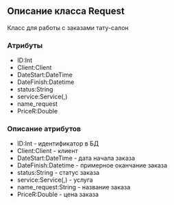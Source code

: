 ## Описание класса Request

Класс для работы с заказами тату-салон

### Атрибуты
+ ID:Int
+ Client:Client
+ DateStart:DateTime
+ DateFinish:Datetime
+ status:String
+ service:Service(,)
+ name_request
+ PriceR:Double
### Описание атрибутов
+ ID:Int - идентификатор в БД
+ Client:Client - клиент 
+ DateStart:DateTime - дата начала заказа
+ DateFinish:Datetime - примерное оканчание заказа
+ status:String - статус заказа
+ service:Service(,) - услуга
+ name_request:String - название заказа
+ PriceR:Double - цена заказа
